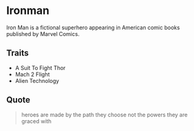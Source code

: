 # Ironman
Iron Man is a fictional superhero appearing in American comic books published by Marvel Comics.

## Traits

* A Suit To Fight Thor
* Mach 2 Flight
* Alien Technology

## Quote
> heroes are made by the path they choose not the powers they are graced with